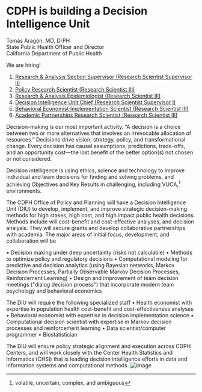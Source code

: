 # CDPH is building a Decision Intelligence Unit

Tomás Aragón, MD, DrPH  
State Public Health Officer and Director  
California Department of Public Health

We are hiring!

1. [Research & Analysis Section Supervisor (Research Scientist Supervisor II)](https://www.calcareers.ca.gov/CalHrPublic/Jobs/JobPosting.aspx?JobControlId=351392)
2. [Policy Research Scientist (Research Scientist III)](https://www.calcareers.ca.gov/CalHrPublic/Jobs/JobPosting.aspx?JobControlId=351382)
3. [Research & Analysis Epidemiologist (Research Scientist III)](https://www.calcareers.ca.gov/CalHrPublic/Jobs/JobPosting.aspx?JobControlId=351380)
4. [Decision Intelligence Unit Chief (Research Scientist Supervisor I)](https://www.calcareers.ca.gov/CalHrPublic/Jobs/JobPosting.aspx?JobControlId=349462)
5. [Behavioral Economist Implementation Scientist (Research Scientist III)](https://www.calcareers.ca.gov/CalHrPublic/Jobs/JobPosting.aspx?JobControlId=351381)
6. [Academic Partnerships Research Scientist (Research Scientist III)](https://www.calcareers.ca.gov/CalHrPublic/Jobs/JobPosting.aspx?JobControlId=351400)

Decision-making is our most important activity. “A decision is a choice between two or more alternatives that involves an irrevocable allocation of resources.” Decisions drive vision, strategy, policy, and transformational change. Every decision has causal assumptions, predictions, trade-offs, and an opportunity cost—the lost benefit of the better option(s) not chosen or not considered.

Decision intelligence is using ethics, science and technology to improve individual and team decisions for finding and solving problems, and achieving Objectives and Key Results in challenging, including VUCA,[^1] environments.

[^1]: volatile, uncertain, complex, and ambiguous

The CDPH Office of Policy and Planning will have a Decision Intelligence Unit (DIU) to develop, implement, and improve strategic decision-making methods for high stakes, high cost, and high impact public health decisions. Methods include will cost-benefit and cost-effective analyses, and decision analysis. They will secure grants and develop collaborative partnerships with academia. The major areas of initial focus, development, and collaboration will be

•	Decision making under deep uncertainty (risks not calculable)
•	Methods to optimize policy and regulatory decisions
•	Computational modeling for predictive and decision analytics (using Bayesian networks, Markov Decision Processes, Partially Observable Markov Decision Processes, Reinforcement Learning)
•	Design and improvement of team decision meetings ("dialog decision process") that incorporate modern team psychology and behavioral economics

The DIU will require the following specialized staff
•	Health economist with expertise in population health cost-benefit and cost-effectiveness analyses
•	Behavioral economist with expertise in decision implementation science
•	Computational decision scientist with expertise in Markov decision processes and reinforcement learning
•	Data scientist/computer programmer
•	Biostatistician

The DIU will ensure policy strategic alignment and execution across CDPH Centers, and will work closely with the Center Health Statistics and Informatics (CHSI) that is leading decision intelligence efforts in data and information systems and computational methods.
![image](https://user-images.githubusercontent.com/5156073/219543801-51dbecea-8814-4c94-85fb-7f466629c305.png)

